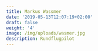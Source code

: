 ```yaml
---
title: Markus Wassmer
date: '2019-05-13T12:07:19+02:00'
draft: false
weight: '4'
image: /img/uploads/wasmer.jpg
description: Rundflugpilot
---
```


